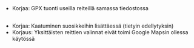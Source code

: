 ##
- Korjaa: GPX tuonti useilla reiteillä samassa tiedostossa

##
- Korjaa: Kaatuminen suosikkeihin lisättäessä (tietyin edellytyksin)
- Korjaus: Yksittäisten reittien valinnat eivät toimi Google Mapsin ollessa käytössä
